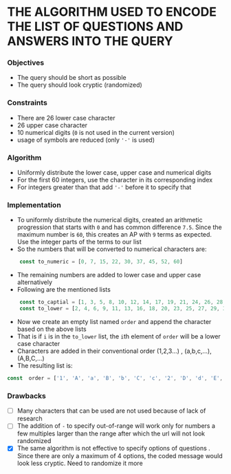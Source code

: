 # THE ALGORITHM USED TO ENCODE THE LIST OF QUESTIONS AND ANSWERS INTO THE QUERY

### Objectives

- The query should be short as possible
- The query should look cryptic (randomized)

### Constraints

- There are 26 lower case character
- 26 upper case character
- 10 numerical digits (`0` is not used in the current version)
- usage of symbols are reduced (only `'-'` is used)

### Algorithm
- Uniformly distribute the lower case, upper case and numerical digits
- For the first 60 integers, use the character in its corresponding index
- For integers greater than that add `'-'` before it to specify that

### Implementation

- To uniformly distribute the numerical digits, created an arithmetic progression that starts with `0` and has common difference `7.5`. Since the maximum number is `60`, this creates an AP with `9` terms as expected. Use the integer parts of the terms to our list
- So the numbers that will be converted to numerical characters are:
```js
    const to_numeric = [0, 7, 15, 22, 30, 37, 45, 52, 60]
```
- The remaining numbers are added to lower case and upper case alternatively
-  Following are the mentioned lists
```js
    const to_captial = [1, 3, 5, 8, 10, 12, 14, 17, 19, 21, 24, 26, 28, 31, 33, 35, 38, 40, 42, 44, 47, 49, 51, 54, 56, 58]
    const to_lower = [2, 4, 6, 9, 11, 13, 16, 18, 20, 23, 25, 27, 29, 32, 34, 36, 39, 41, 43, 46, 48, 50, 53, 55, 57, 59]

```
- Now we create an empty list named `order` and append the character based on the above lists
- That is if `i` is in the `to_lower` list, the `i`th element of `order` will be a lower case character
- Characters are added in their conventional order (1,2,3...) , (a,b,c,...), (A,B,C,...)
- The resulting list is:
```js
const  order = ['1', 'A', 'a', 'B', 'b', 'C', 'c', '2', 'D', 'd', 'E', 'e', 'F', 'f', 'G', '3', 'g', 'H', 'h', 'I', 'i', 'J', '4', 'j', 'K', 'k', 'L', 'l', 'M', 'm', '5', 'N', 'n', 'O', 'o', 'P', 'p', '6', 'Q', 'q', 'R', 'r', 'S', 's', 'T', '7', 't', 'U', 'u', 'V', 'v', 'W', '8', 'w', 'X', 'x', 'Y', 'y', 'Z', 'z', '9']
```

### Drawbacks
- [ ] Many characters that can be used are not used because of lack of research
- [ ] The addition of `-` to specify out-of-range will work only for numbers a few multiples larger than the range after which the url will not look randomized 
- [x] The same algorithm is not effective to specify options of questions . Since there are only a maximum of 4 options, the coded message would look less cryptic. Need to randomize it more